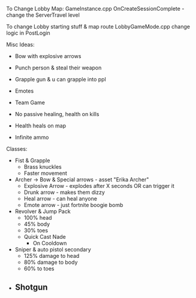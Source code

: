 To Change Lobby Map:
GameInstance.cpp OnCreateSessionComplete - change the ServerTravel level

To change Lobby starting stuff & map route
LobbyGameMode.cpp
change logic in PostLogin

Misc Ideas:

- Bow with explosive arrows
- Punch person & steal their weapon
- Grapple gun & u can grapple into ppl
- Emotes

- Team Game
- No passive healing, health on kills
- Health heals on map
- Infinite ammo

Classes:

- Fist & Grapple
  - Brass knuckles
  - Faster movement
- Archer -> Bow & Special arrows - asset "Erika Archer"
  - Explosive Arrow - explodes after X seconds OR can trigger it
  - Drunk arrow - makes them dizzy
  - Heal arrow - can heal anyone
  - Emote arrow - just fortnite boogie bomb
- Revolver & Jump Pack
  - 100% head
  - 45% body
  - 30% toes
  - Quick Cast Nade
    - On Cooldown
- Sniper & auto pistol secondary
  - 125% damage to head
  - 80% damage to body
  - 60% to toes
- Shotgun
  -
